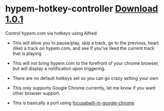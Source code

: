 hypem-hotkey-controller [Download 1.0.1](http://bit.ly/1kEkXt7)
=======================

Control hypem.com via hotkeys using Alfred
* This will allow you to pause/play, skip a track, go to the previous, heart (like) a track on hypem.com, and see if you've liked the current track that is playing
* This will not bring hypem.com to the forefront of your chrome browser, but will display a notification upon triggering.
* There are no default hotkeys set so you can go crazy setting your own
* This only supports Google Chrome currently, let me know if you want other browser support. 

* This is basically a port using [focusatwill-in-google-chrome](https://github.com/tangledhelix/focusatwill-in-google-chrome)
